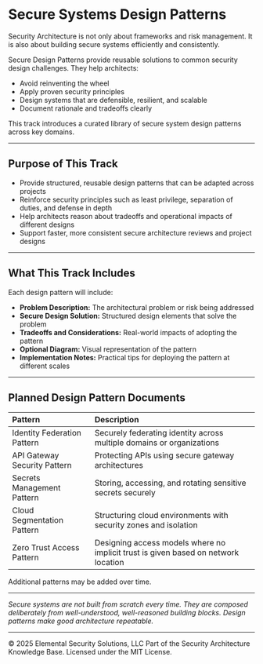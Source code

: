 # Secure Systems Design Patterns

Security Architecture is not only about frameworks and risk management. It is also about building secure systems efficiently and consistently.

Secure Design Patterns provide reusable solutions to common security design challenges. They help architects:
- Avoid reinventing the wheel
- Apply proven security principles
- Design systems that are defensible, resilient, and scalable
- Document rationale and tradeoffs clearly

This track introduces a curated library of secure system design patterns across key domains.

---

## Purpose of This Track

- Provide structured, reusable design patterns that can be adapted across projects
- Reinforce security principles such as least privilege, separation of duties, and defense in depth
- Help architects reason about tradeoffs and operational impacts of different designs
- Support faster, more consistent secure architecture reviews and project designs

---

## What This Track Includes

Each design pattern will include:
- **Problem Description:** The architectural problem or risk being addressed
- **Secure Design Solution:** Structured design elements that solve the problem
- **Tradeoffs and Considerations:** Real-world impacts of adopting the pattern
- **Optional Diagram:** Visual representation of the pattern
- **Implementation Notes:** Practical tips for deploying the pattern at different scales

---

## Planned Design Pattern Documents

| Pattern | Description |
|:--------|:------------|
| Identity Federation Pattern | Securely federating identity across multiple domains or organizations |
| API Gateway Security Pattern | Protecting APIs using secure gateway architectures |
| Secrets Management Pattern | Storing, accessing, and rotating sensitive secrets securely |
| Cloud Segmentation Pattern | Structuring cloud environments with security zones and isolation |
| Zero Trust Access Pattern | Designing access models where no implicit trust is given based on network location |

Additional patterns may be added over time.

---

*Secure systems are not built from scratch every time. They are composed deliberately from well-understood, well-reasoned building blocks. Design patterns make good architecture repeatable.*



---
© 2025 Elemental Security Solutions, LLC
Part of the Security Architecture Knowledge Base.
Licensed under the MIT License.
